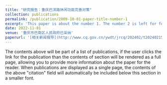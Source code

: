 ```yaml
---
title: "研究报告：重庆巴滨路休闲功能完善对策"
collection: publications
permalink: /publication/2009-10-01-paper-title-number-1
excerpt: 'This paper is about the number 1. The number 2 is left for future work.'
date: 2022-11-01
venue: '重庆市巴南区人民政府已采纳'
paperurl: '[相关新闻报导](http://www.cq.gov.cn/ywdt/jrcq/202402/t20240215_12926574.html)'
---
```


The contents above will be part of a list of publications, if the user clicks the link for the publication than the contents of section will be rendered as a full page, allowing you to provide more information about the paper for the reader. When publications are displayed as a single page, the contents of the above "citation" field will automatically be included below this section in a smaller font.
